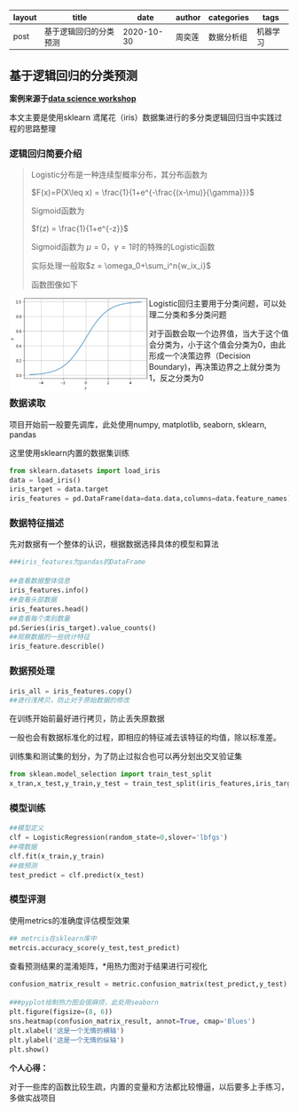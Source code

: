 | layout | title                  | date       | author | categories | tags     |
| ------ | ---------------------- | ---------- | ------ | ---------- | -------- |
| post   | 基于逻辑回归的分类预测 | 2020-10-30 | 周奕莲 | 数据分析组 | 机器学习 |

## 基于逻辑回归的分类预测

**案例来源于[data science workshop](https://developer.aliyun.com/ai/scenario/9ad3416619b1423180f656d1c9ae44f7)**  

本文主要是使用sklearn 鸢尾花（iris）数据集进行的多分类逻辑回归当中实践过程的思路整理

### 逻辑回归简要介绍

> Logistic分布是一种连续型概率分布，其分布函数为
>
> $F(x)=P(X\leq x) = \frac{1}{1+e^{-\frac{(x-\mu)}{\gamma}}}$
>
> Sigmoid函数为
>
> $f(z) = \frac{1}{1+e^{-z}}$
>
> Sigmoid函数为 $\mu=0$，$\gamma=1$时的特殊的Logistic函数
>
> 实际处理一般取$z = \omega_0+\sum_i^n{w_ix_i}$
>
> 
>
> 函数图像如下

<img src="../imgs/2010/30/Sigmoid.png" width="50%" align="left">

Logistic回归主要用于分类问题，可以处理二分类和多分类问题

对于函数会取一个边界值，当大于这个值会分类为，小于这个值会分类为0，由此形成一个决策边界（Decision Boundary)，再决策边界之上就分类为1，反之分类为0



### 数据读取

项目开始前一般要先调库，此处使用numpy, matplotlib, seaborn, sklearn, pandas

这里使用sklearn内置的数据集训练

```python
from sklearn.datasets import load_iris
data = load_iris()
iris_target = data.target
iris_features = pd.DataFrame(data=data.data,columns=data.feature_names)
```



### 数据特征描述

先对数据有一个整体的认识，根据数据选择具体的模型和算法

```python
###iris_features为pandas的DataFrame

##查看数据整体信息
iris_features.info()
##查看头部数据
iris_features.head()
##查看每个类别数量
pd.Series(iris_target).value_counts()
##观察数据的一些统计特征
iris_feature.describle()
```



### 数据预处理

```python
iris_all = iris_features.copy()
##进行浅拷贝，防止对于原始数据的修改
```

在训练开始前最好进行拷贝，防止丢失原数据

一般也会有数据标准化的过程，即相应的特征减去该特征的均值，除以标准差。

训练集和测试集的划分，为了防止过拟合也可以再分划出交叉验证集

```python
from sklean.model_selection import train_test_split
x_tran,x_test,y_train,y_test = train_test_split(iris_features,iris_target,test_size=0.3,random_state = 2021)
```



### 模型训练

```python
##模型定义
clf = LogisticRegression(random_state=0,slover='lbfgs')
##喂数据
clf.fit(x_train,y_train)
##做预测
test_predict = clf.predict(x_test)
```



### 模型评测

使用metrics的准确度评估模型效果

```python
## metrcis在sklearn库中
metrcis.accuracy_score(y_test,test_predict)
```



查看预测结果的混淆矩阵，*用热力图对于结果进行可视化

```python
confusion_matrix_result = metric.confusion_matrix(test_predict,y_test)

###pyplot绘制热力图会很麻烦，此处用seaborn
plt.figure(figsize=(8, 6))
sns.heatmap(confusion_matrix_result, annot=True, cmap='Blues')
plt.xlabel('这是一个无情的横轴')
plt.ylabel('这是一个无情的纵轴')
plt.show()
```





**个人心得：**

​	对于一些库的函数比较生疏，内置的变量和方法都比较懵逼，以后要多上手练习，多做实战项目



